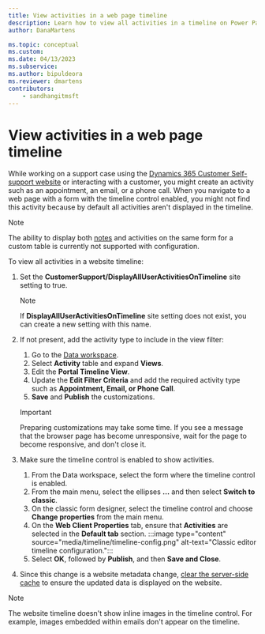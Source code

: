 ```yaml
---
title: View activities in a web page timeline
description: Learn how to view all activities in a timeline on Power Pages.
author: DanaMartens

ms.topic: conceptual
ms.custom: 
ms.date: 04/13/2023
ms.subservice: 
ms.author: bipuldeora
ms.reviewer: dmartens
contributors:
    - sandhangitmsft
---
```


# View activities in a web page timeline

While working on a support case using the [Dynamics 365 Customer Self-support website](../templates/dynamics-365-apps/overview.md) or interacting with a customer, you might create an activity such as an appointment, an email, or a phone call. When you navigate to a web page with a form with the timeline control enabled, you might not find this activity because by default all activities aren't displayed in the timeline. 

> [!NOTE]
> The ability to display both [notes](configure-notes.md) and activities on the same form for a custom table is currently not supported with configuration.

To view all activities in a website timeline: 

1. Set the **CustomerSupport/DisplayAllUserActivitiesOnTimeline** site setting to true.  
    
    > [!NOTE]
    > If **DisplayAllUserActivitiesOnTimeline** site setting does not exist, you can create a new setting with this name.

1. If not present, add the activity type to include in the view filter:  
    1. Go to the [Data workspace](../getting-started/use-data-workspace.md).    
    1. Select **Activity** table and expand **Views**.
    1. Edit the **Portal Timeline View**.
    1. Update the **Edit Filter Criteria** and add the required activity type such as **Appointment, Email, or Phone Call**.
    1. **Save** and **Publish** the customizations. 

    > [!IMPORTANT]
    > Preparing customizations may take some time. If you see a message that the browser page has become unresponsive, wait for the page to become responsive, and don't close it.

1. Make sure the timeline control is enabled to show activities.
    1. From the Data workspace, select the form where the timeline control is enabled.
    1. From the main menu, select the ellipses **...** and then select **Switch to classic**.
    1. On the classic form designer, select the timeline control and choose **Change properties** from the main menu.
    1. On the **Web Client Properties** tab, ensure that **Activities** are selected in the **Default tab** section.
        :::image type="content" source="media/timeline/timeline-config.png" alt-text="Classic editor timeline configuration.":::
    1. Select **OK**, followed by **Publish**, and then **Save and Close**.

1. Since this change is a website metadata change, [clear the server-side cache](../admin/clear-server-side-cache.md) to ensure the updated data is displayed on the website.

> [!NOTE]
> The website timeline doesn't show inline images in the timeline control. For example, images embedded within emails don't appear on the timeline.